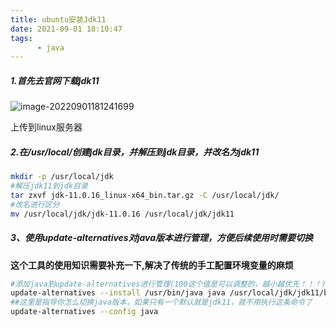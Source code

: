 ```yaml
---
title: ubuntu安装Jdk11
date: 2021-09-01 18:10:47
tags:
      - java
---
```


##### 1.首先去官网下载jdk11

![image-20220901181241699](https://picture-1304716932.cos.ap-chengdu.myqcloud.com/img/image-20220901181241699.png)

上传到linux服务器

##### 2.在/usr/local/创建jdk目录，并解压到jdk目录，并改名为jdk11

```bash
mkdir -p /usr/local/jdk
#解压jdk11到jdk目录
tar zxvf jdk-11.0.16_linux-x64_bin.tar.gz -C /usr/local/jdk/
#改名进行区分
mv /usr/local/jdk/jdk-11.0.16 /usr/local/jdk/jdk11
```

##### 3、使用update-alternatives对java版本进行管理，方便后续使用时需要切换

**这个工具的使用知识需要补充一下,解决了传统的手工配置环境变量的麻烦**

```bash
#添加java到update-alternatives进行管理(100这个值是可以调整的，越小越优先！！！)
update-alternatives --install /usr/bin/java java /usr/local/jdk/jdk11/bin/java 100
##这里是指导你怎么切换java版本，如果只有一个默认就是jdk11，就不用执行这条命令了
update-alternatives --config java
```

